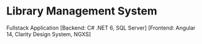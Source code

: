 # Library Management System
Fullstack Application 
[Backend: C# .NET 6, SQL Server] 
[Frontend: Angular 14, Clarity Design System, NGXS]
